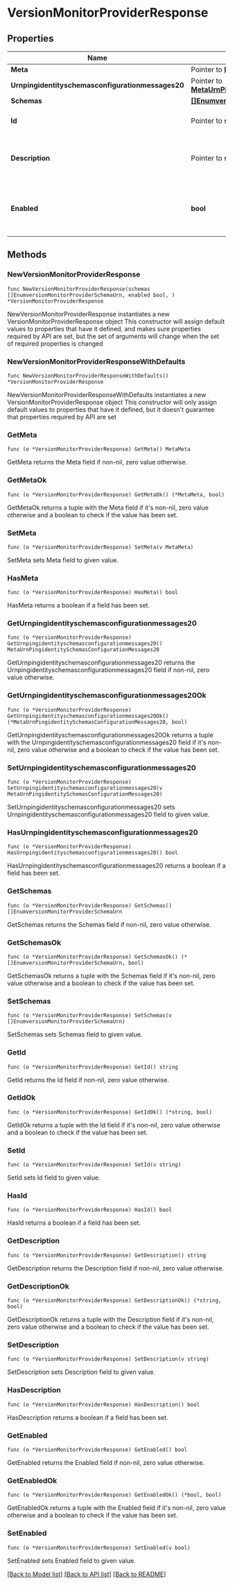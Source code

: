 # VersionMonitorProviderResponse

## Properties

Name | Type | Description | Notes
------------ | ------------- | ------------- | -------------
**Meta** | Pointer to [**MetaMeta**](MetaMeta.md) |  | [optional] 
**Urnpingidentityschemasconfigurationmessages20** | Pointer to [**MetaUrnPingidentitySchemasConfigurationMessages20**](MetaUrnPingidentitySchemasConfigurationMessages20.md) |  | [optional] 
**Schemas** | [**[]EnumversionMonitorProviderSchemaUrn**](EnumversionMonitorProviderSchemaUrn.md) |  | 
**Id** | Pointer to **string** | Name of the Monitor Provider | [optional] 
**Description** | Pointer to **string** | A description for this Monitor Provider | [optional] 
**Enabled** | **bool** | Indicates whether the Monitor Provider is enabled for use. | 

## Methods

### NewVersionMonitorProviderResponse

`func NewVersionMonitorProviderResponse(schemas []EnumversionMonitorProviderSchemaUrn, enabled bool, ) *VersionMonitorProviderResponse`

NewVersionMonitorProviderResponse instantiates a new VersionMonitorProviderResponse object
This constructor will assign default values to properties that have it defined,
and makes sure properties required by API are set, but the set of arguments
will change when the set of required properties is changed

### NewVersionMonitorProviderResponseWithDefaults

`func NewVersionMonitorProviderResponseWithDefaults() *VersionMonitorProviderResponse`

NewVersionMonitorProviderResponseWithDefaults instantiates a new VersionMonitorProviderResponse object
This constructor will only assign default values to properties that have it defined,
but it doesn't guarantee that properties required by API are set

### GetMeta

`func (o *VersionMonitorProviderResponse) GetMeta() MetaMeta`

GetMeta returns the Meta field if non-nil, zero value otherwise.

### GetMetaOk

`func (o *VersionMonitorProviderResponse) GetMetaOk() (*MetaMeta, bool)`

GetMetaOk returns a tuple with the Meta field if it's non-nil, zero value otherwise
and a boolean to check if the value has been set.

### SetMeta

`func (o *VersionMonitorProviderResponse) SetMeta(v MetaMeta)`

SetMeta sets Meta field to given value.

### HasMeta

`func (o *VersionMonitorProviderResponse) HasMeta() bool`

HasMeta returns a boolean if a field has been set.

### GetUrnpingidentityschemasconfigurationmessages20

`func (o *VersionMonitorProviderResponse) GetUrnpingidentityschemasconfigurationmessages20() MetaUrnPingidentitySchemasConfigurationMessages20`

GetUrnpingidentityschemasconfigurationmessages20 returns the Urnpingidentityschemasconfigurationmessages20 field if non-nil, zero value otherwise.

### GetUrnpingidentityschemasconfigurationmessages20Ok

`func (o *VersionMonitorProviderResponse) GetUrnpingidentityschemasconfigurationmessages20Ok() (*MetaUrnPingidentitySchemasConfigurationMessages20, bool)`

GetUrnpingidentityschemasconfigurationmessages20Ok returns a tuple with the Urnpingidentityschemasconfigurationmessages20 field if it's non-nil, zero value otherwise
and a boolean to check if the value has been set.

### SetUrnpingidentityschemasconfigurationmessages20

`func (o *VersionMonitorProviderResponse) SetUrnpingidentityschemasconfigurationmessages20(v MetaUrnPingidentitySchemasConfigurationMessages20)`

SetUrnpingidentityschemasconfigurationmessages20 sets Urnpingidentityschemasconfigurationmessages20 field to given value.

### HasUrnpingidentityschemasconfigurationmessages20

`func (o *VersionMonitorProviderResponse) HasUrnpingidentityschemasconfigurationmessages20() bool`

HasUrnpingidentityschemasconfigurationmessages20 returns a boolean if a field has been set.

### GetSchemas

`func (o *VersionMonitorProviderResponse) GetSchemas() []EnumversionMonitorProviderSchemaUrn`

GetSchemas returns the Schemas field if non-nil, zero value otherwise.

### GetSchemasOk

`func (o *VersionMonitorProviderResponse) GetSchemasOk() (*[]EnumversionMonitorProviderSchemaUrn, bool)`

GetSchemasOk returns a tuple with the Schemas field if it's non-nil, zero value otherwise
and a boolean to check if the value has been set.

### SetSchemas

`func (o *VersionMonitorProviderResponse) SetSchemas(v []EnumversionMonitorProviderSchemaUrn)`

SetSchemas sets Schemas field to given value.


### GetId

`func (o *VersionMonitorProviderResponse) GetId() string`

GetId returns the Id field if non-nil, zero value otherwise.

### GetIdOk

`func (o *VersionMonitorProviderResponse) GetIdOk() (*string, bool)`

GetIdOk returns a tuple with the Id field if it's non-nil, zero value otherwise
and a boolean to check if the value has been set.

### SetId

`func (o *VersionMonitorProviderResponse) SetId(v string)`

SetId sets Id field to given value.

### HasId

`func (o *VersionMonitorProviderResponse) HasId() bool`

HasId returns a boolean if a field has been set.

### GetDescription

`func (o *VersionMonitorProviderResponse) GetDescription() string`

GetDescription returns the Description field if non-nil, zero value otherwise.

### GetDescriptionOk

`func (o *VersionMonitorProviderResponse) GetDescriptionOk() (*string, bool)`

GetDescriptionOk returns a tuple with the Description field if it's non-nil, zero value otherwise
and a boolean to check if the value has been set.

### SetDescription

`func (o *VersionMonitorProviderResponse) SetDescription(v string)`

SetDescription sets Description field to given value.

### HasDescription

`func (o *VersionMonitorProviderResponse) HasDescription() bool`

HasDescription returns a boolean if a field has been set.

### GetEnabled

`func (o *VersionMonitorProviderResponse) GetEnabled() bool`

GetEnabled returns the Enabled field if non-nil, zero value otherwise.

### GetEnabledOk

`func (o *VersionMonitorProviderResponse) GetEnabledOk() (*bool, bool)`

GetEnabledOk returns a tuple with the Enabled field if it's non-nil, zero value otherwise
and a boolean to check if the value has been set.

### SetEnabled

`func (o *VersionMonitorProviderResponse) SetEnabled(v bool)`

SetEnabled sets Enabled field to given value.



[[Back to Model list]](../README.md#documentation-for-models) [[Back to API list]](../README.md#documentation-for-api-endpoints) [[Back to README]](../README.md)


